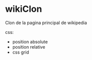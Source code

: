 # wikiClon
Clon de la pagina principal de wikipedia

css:
- position absolute
- position relative
- css grid
